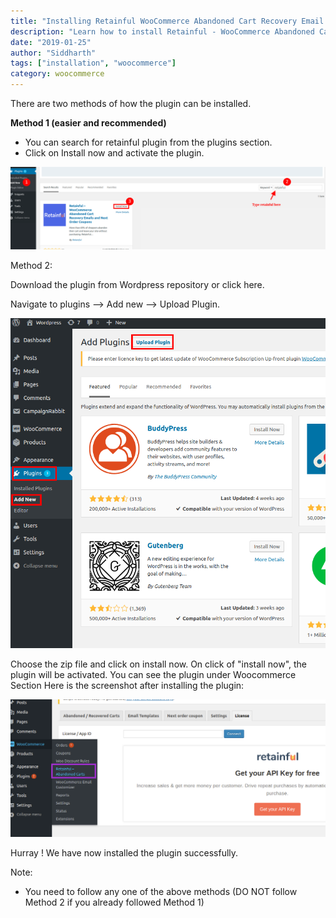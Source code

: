 ```yaml
---
title: "Installing Retainful WooCommerce Abandoned Cart Recovery Email Plugin"
description: "Learn how to install Retainful - WooCommerce Abandoned Cart and Next Order Coupon Plugin"
date: "2019-01-25"
author: "Siddharth"
tags: ["installation", "woocommerce"]
category: woocommerce
---
```


There are two methods of how the plugin can be installed. 

**Method 1 (easier and recommended)**

- You can search for retainful plugin from the plugins section.
- Click on Install now and activate the plugin.

![PluginfromWordpress](https://raw.githubusercontent.com/retainful/site-images/master/docs/Installation/pluginSearch.png)

Method 2:


Download the plugin from Wordpress repository or click <link-text url="https://wordpress.org/plugins/retainful-next-order-coupon-for-woocommerce/" rel="noopener nofollow" target="_blank">here.</link-text>

Navigate to plugins --> Add new --> Upload Plugin.

![UploadPlugin](https://raw.githubusercontent.com/retainful/site-images/master/docs/Installation/uploadPlugin.png)

Choose the zip file and click on install now. 
On click of "install now", the plugin will be activated. 
You can see the plugin under Woocommerce Section
Here is the screenshot after installing the plugin:

![Installation](https://raw.githubusercontent.com/retainful/site-images/master/docs/Installation/RetainfulIntallation.png)

Hurray ! We have now installed the plugin successfully.

Note: 
- You need to follow any one of the above methods (DO NOT follow Method 2 if you already followed Method 1)
